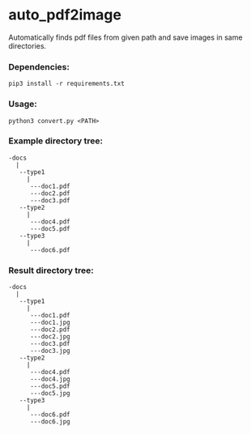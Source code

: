 # auto_pdf2image
Automatically finds pdf files from given path and save images in same directories.
### Dependencies:
```
pip3 install -r requirements.txt
```
### Usage:
```
python3 convert.py <PATH>
```
### Example directory tree:
```
-docs
  |
   --type1
     |
      ---doc1.pdf
      ---doc2.pdf
      ---doc3.pdf
   --type2
     |
      ---doc4.pdf
      ---doc5.pdf
   --type3
     |
      ---doc6.pdf
```
### Result directory tree:
```
-docs
  |
   --type1
     |
      ---doc1.pdf
      ---doc1.jpg
      ---doc2.pdf
      ---doc2.jpg
      ---doc3.pdf
      ---doc3.jpg
   --type2
     |
      ---doc4.pdf
      ---doc4.jpg
      ---doc5.pdf
      ---doc5.jpg
   --type3
     |
      ---doc6.pdf
      ---doc6.jpg
```
